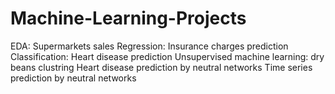 # Machine-Learning-Projects
EDA: Supermarkets sales 
Regression: Insurance charges prediction
Classification: Heart disease prediction
Unsupervised machine learning: dry beans clustring
Heart disease prediction by neutral networks
Time series prediction by neutral networks

